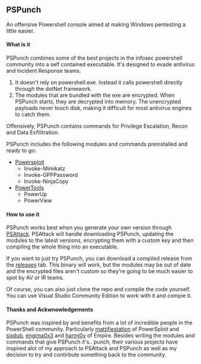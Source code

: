 ## PSPunch
An offensive Powershell console aimed at making Windows pentesting a little easier.

#### What is it
PSPunch combines some of the best projects in the infosec powershell community into a self contained executable. It's designed to evade antivirus and Incident Response teams.

1. It doesn't rely on powershell.exe. Instead it calls powershell directly through the dotNet framework.
2. The modules that are bundled with the exe are encrypted. When PSPunch starts, they are decrypted into memory. The unencrypted payloads never touch disk, making it difficult for most antivirus engines to catch them.

Offensively, PSPunch contains commands for Privilege Escalation, Recon and Data Exfilitration.

PSPunch includes the following modules and commands preinstalled and ready to go:
* [Powersploit](https://github.com/PowerShellMafia/PowerSploit)
  - Invoke-Mimikatz
  - Invoke-GPPPassword
  - Invoke-NinjaCopy
* [PowerTools](https://github.com/PowerShellEmpire/PowerTools)
  - PowerUp
  - PowerView

#### How to use it
PSPunch works best when you generate your own version through [PSAttack](https://www.github.com/jaredhaight/PSAttack). PSAttack will handle downloading PSPunch, updating the modules to the latest versions, encrypting them with a custom key and then compiling the whole thing into an executable.

If you want to just try PSPunch, you can download a compiled release from the [releases](https://www.github.com/jaredhaight/PSPunch/releases/) tab. This binary will work, but the modules may be out of date and the encrypted files aren't custom so they're going to be much easier to spot by AV or IR teams. 

Of course, you can also just clone the repo and compile the code yourself. You can use Visual Studio Community Edition to work with it and compie it.

#### Thanks and Ackwnowledgements
PSPunch was inspired by and benefits from a lot of incredible people in the PowerShell community. Particularly [mattifiestation](https://twitter.com/mattifestation) of PowerSploit and [sixdub](https://twitter.com/sixdub), [engima0x3](https://twitter.com/enigma0x3) and [harmj0y](https://twitter.com/HarmJ0y) of Empire. Besides writing the modules and commands that give PSPunch it's.. punch, their various projects have inspired alot of my approach to PSAttack and PSPunch as well as my decision to try and contirbute something back to the community.
